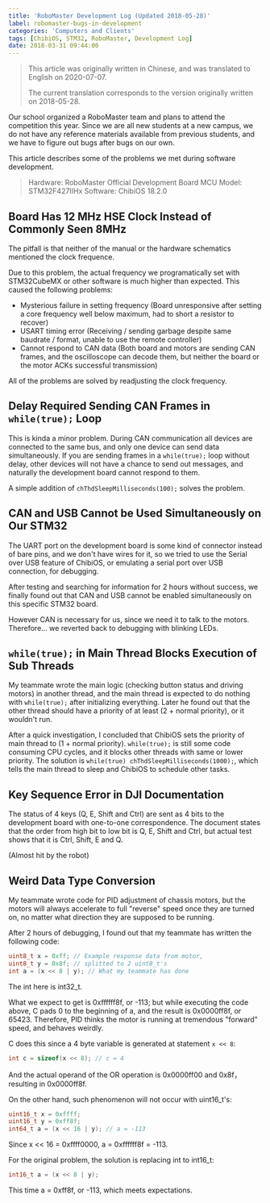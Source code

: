 ```yaml
---
title: 'RoboMaster Development Log (Updated 2018-05-28)'
label: robomaster-bugs-in-development
categories: 'Computers and Clients'
tags: [ChibiOS, STM32, RoboMaster, Development Log]
date: 2018-03-31 09:44:00
---
```


> This article was originally written in Chinese, and was translated to English on 2020-07-07.
>
> The current translation corresponds to the version originally written on 2018-05-28.

Our school organized a RoboMaster team and plans to attend the competition this year. Since we are all new students at a new campus, we do not have any reference materials available from previous students, and we have to figure out bugs after bugs on our own.

This article describes some of the problems we met during software development.

> Hardware: RoboMaster Official Development Board
> MCU Model: STM32F427IIHx
> Software: ChibiOS 18.2.0

Board Has 12 MHz HSE Clock Instead of Commonly Seen 8MHz
--------------------------------------------------------

The pitfall is that neither of the manual or the hardware schematics mentioned the clock frequence.

Due to this problem, the actual frequency we programatically set with STM32CubeMX or other software is much higher than expected. This caused the following problems:

- Mysterious failure in setting frequency (Board unresponsive after setting a core frequency well below maximum, had to short a resistor to recover)
- USART timing error (Receiving / sending garbage despite same baudrate / format, unable to use the remote controller)
- Cannot respond to CAN data (Both board and motors are sending CAN frames, and the oscilloscope can decode them, but neither the board or the motor ACKs successful transmission)

All of the problems are solved by readjusting the clock frequency.

Delay Required Sending CAN Frames in `while(true);` Loop
--------------------------------------------------------

This is kinda a minor problem. During CAN communication all devices are connected to the same bus, and only one device can send data simultaneously. If you are sending frames in a `while(true);` loop without delay, other devices will not have a chance to send out messages, and naturally the development board cannot respond to them.

A simple addition of `chThdSleepMilliseconds(100);` solves the problem.

CAN and USB Cannot be Used Simultaneously on Our STM32
------------------------------------------------------

The UART port on the development board is some kind of connector instead of bare pins, and we don't have wires for it, so we tried to use the Serial over USB feature of ChibiOS, or emulating a serial port over USB connection, for debugging.

After testing and searching for information for 2 hours without success, we finally found out that CAN and USB cannot be enabled simultaneously on this specific STM32 board.

However CAN is necessary for us, since we need it to talk to the motors. Therefore... we reverted back to debugging with blinking LEDs.

`while(true);` in Main Thread Blocks Execution of Sub Threads
-------------------------------------------------------------

My teammate wrote the main logic (checking button status and driving motors) in another thread, and the main thread is expected to do nothing with `while(true);` after initializing everything. Later he found out that the other thread should have a priority of at least (2 + normal priority), or it wouldn't run.

After a quick investigation, I concluded that ChibiOS sets the priority of main thread to (1 + normal priority). `while(true);` is still some code consuming CPU cycles, and it blocks other threads with same or lower priority. The solution is `while(true) chThdSleepMilliseconds(1000);`, which tells the main thread to sleep and ChibiOS to schedule other tasks.

Key Sequence Error in DJI Documentation
---------------------------------------

The status of 4 keys (Q, E, Shift and Ctrl) are sent as 4 bits to the development board with one-to-one correspondence. The document states that the order from high bit to low bit is Q, E, Shift and Ctrl, but actual test shows that it is Ctrl, Shift, E and Q.

(Almost hit by the robot)

Weird Data Type Conversion
--------------------------

My teammate wrote code for PID adjustment of chassis motors, but the motors will always accelerate to full "reverse" speed once they are turned on, no matter what direction they are supposed to be running.

After 2 hours of debugging, I found out that my teammate has written the following code:

```c
uint8_t x = 0xff; // Example response data from motor,
uint8_t y = 0x8f; // splitted to 2 uint8_t's
int a = (x << 8 | y); // What my teammate has done
```

The int here is int32_t.

What we expect to get is 0xffffff8f, or -113; but while executing the code above, C pads 0 to the beginning of a, and the result is 0x0000ff8f, or 65423. Therefore, PID thinks the motor is running at tremendous "forward" speed, and behaves weirdly.

C does this since a 4 byte variable is generated at statement `x << 8`:

```c
int c = sizeof(x << 8); // c = 4
```

And the actual operand of the OR operation is 0x0000ff00 and 0x8f，resulting in 0x0000ff8f.

On the other hand, such phenomenon will not occur with uint16_t's:

```c
uint16_t x = 0xffff;
uint16_t y = 0xff8f;
int64_t a = (x << 16 | y); // a = -113
```

Since x << 16 = 0xffff0000, a = 0xffffff8f = -113.

For the original problem, the solution is replacing int to int16_t:

```c
int16_t a = (x << 8 | y);
```

This time a = 0xff8f, or -113, which meets expectations.
